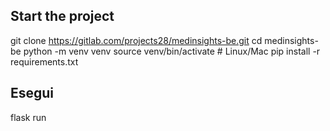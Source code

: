 ## Start the project

git clone https://gitlab.com/projects28/medinsights-be.git
cd medinsights-be
python -m venv venv
source venv/bin/activate # Linux/Mac
pip install -r requirements.txt

## Esegui

flask run
